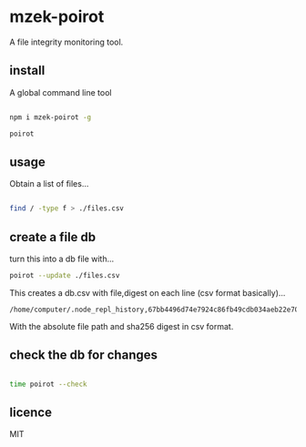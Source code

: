 # mzek-poirot

A file integrity monitoring tool.

## install

A global command line tool

```sh

npm i mzek-poirot -g

poirot

```

## usage

Obtain a list of files...

```sh

find / -type f > ./files.csv

```

## create a file db

turn this into a db file with...

```sh
poirot --update ./files.csv
```

This creates a db.csv with file,digest on each line (csv format basically)...

```csv
/home/computer/.node_repl_history,67bb4496d74e7924c86fb49cdb034aeb22e7080a7cb65b163ad76cafb77efea2
```

With the absolute file path and sha256 digest in csv format.

## check the db for changes

```sh

time poirot --check

```

## licence

MIT


